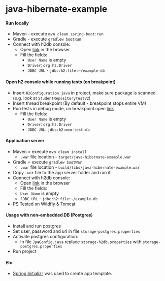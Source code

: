 # java-hibernate-example

#### Run locally
* Maven - execute `mvn clean spring-boot:run`
* Gradle - execute `gradlew bootRun`
* Connect with h2db console:
    * Open [link](http://localhost:8080/h2-console) in the browser
    * Fill the fields:
        * `User Name` is empty
        * `Driver`: `org.h2.Driver`
        * `JDBC URL` -  `jdbc:h2:file:~/example-db`
    
#### Open h2 console while running tests (on breakpoint)
* Insert `H2Configuration.java` in project, make sure package is scanned (e.g. look at `StudentRepositoryTestV2`)
* Insert thread breakpoint (By default - breakpoint stops entire VM)
* Run tests in debug mode, on breakpoint open [link](http://localhost:8086/)
    * Fill the fields:
        * `User Name` is empty
        * `Driver`: `org.h2.Driver`
        * `JDBC URL`: `jdbc:h2:mem:test-db`

#### Application server
* Maven = execute `mvn clean install`
     * `.war` file location - `target/java-hibernate-example.war`
* Gradle = execute `gradlew bootWar`
    * `.war` file location - `build/libs/java-hibernate-example.war`
* Copy `.war` file to the app server folder and run it
* Connect with h2db console:
    * Open [link](http://localhost:8080/hibernate-example/h2-console) in the browser
    * Fill the fields:
    * `User Name` is empty
    * `JDBC URL` -  `jdbc:h2:file:~/example-db`
* PS Tested on Wildfly & Tomcat

#### Usage with non-embedded DB (Postgres)
* Install and run postgres
* Set user, password and url in file `storage-postgres.properties`
* Activate postgres configuration:
    * In file `JpaConfig.java` replace `storage-h2db.properties` with `storage-postgres.properties`
* Run project

#### Etc
* [Spring Initializr](https://start.spring.io/) was used to create app template.